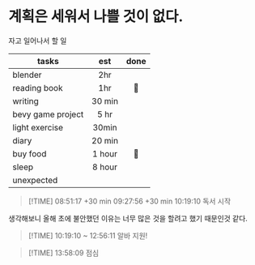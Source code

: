 # 계획은 세워서 나쁠 것이 없다.

자고 일어나서 할 일

| tasks           | est  | done |
| -------         | :--: | :--: |
|blender          |2hr   |      |
|reading book     |1hr   |     |
|writing          |30 min|      |
|bevy game project|5 hr  |      |
|light exercise   |30min |      |
|diary            |20 min|      |
|buy food         |1 hour|     |
|sleep            |8 hour|      |
|unexpected       |      |      |

> [!TIME] 08:51:17
+30 min 09:27:56
+30 min 10:19:10
독서 시작

생각해보니 올해 초에 불안했던 이유는 너무 많은 것을 할려고 했기 때문인것 같다.

> [!TIME] 10:19:10 ~ 12:56:11
알바 지원!

> [!TIME] 13:58:09 
점심 
